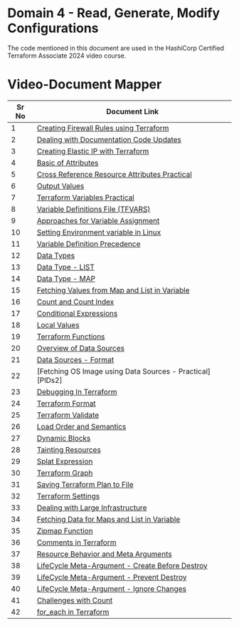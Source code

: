 # Domain 4 - Read, Generate, Modify Configurations

The code mentioned in this document are used in the HashiCorp Certified Terraform Associate 2024 video course.


# Video-Document Mapper

| Sr No | Document Link |
| ------ | ------ |
| 1 | [Creating Firewall Rules using Terraform][PlDa] |
| 2 | [Dealing with Documentation Code Updates][PlDb] |
| 3 | [Creating Elastic IP with Terraform][PlDc] |
| 4 | [Basic of Attributes][PlDd] |
| 5 | [Cross Reference Resource Attributes Practical][PlDe] |
| 6 | [Output Values][PlDf] |
| 7 | [Terraform Variables Practical][PlDg] |
| 8 | [Variable Definitions File (TFVARS)][PlDh] |
| 9 | [Approaches for Variable Assignment][PlDi] |
| 10 | [Setting Environment variable in Linux][PlDj] |
| 11 | [Variable Definition Precedence][PlDk] |
| 12 | [Data Types][PlDl] |
| 13 | [Data Type - LIST][PlDm] |
| 14 | [Data Type - MAP][PlDn] |
| 15 | [Fetching Values from Map and List in Variable][PlDn2] |
| 16 | [Count and Count Index][PlDo] |
| 17 | [Conditional Expressions][PlDp] |
| 18 | [Local Values][PlDq] |
| 19 | [Terraform Functions][PlDr] |
| 20 | [Overview of Data Sources][PlDs] |
| 21 | [Data Sources - Format][PlDs1] |
| 22 | [Fetching OS Image using Data Sources - Practical][PlDs2] |
| 23 | [Debugging In Terraform][PlDt] |
| 24 | [Terraform Format][PlDu] |
| 25 | [Terraform Validate][PlDv] |
| 26 | [Load Order and Semantics][PlDw] |
| 27 | [Dynamic Blocks][PlDx] |
| 28 | [Tainting Resources][PlDy] |
| 29 | [Splat Expression][PlDz] |
| 30 | [Terraform Graph][PlEa] |
| 31 | [Saving Terraform Plan to File][PlEb] |
| 32 | [Terraform Settings][PlEc] |
| 33 | [Dealing with Large Infrastructure][PlEe] |
| 34 | [Fetching Data for Maps and List in Variable][PlEf] |
| 35 | [Zipmap Function][PlEg] |
| 36 | [Comments in Terraform][PlEh] |
| 37 | [Resource Behavior and Meta Arguments][PlEi] |
| 38 | [LifeCycle Meta-Argument - Create Before Destroy][PlEj] |
| 39 | [LifeCycle Meta-Argument - Prevent Destroy][PlEk] |
| 40 | [LifeCycle Meta-Argument - Ignore Changes][PlEl] |
| 41 | [Challenges with Count][PlEm] |
| 42 | [for_each in Terraform][PlEn] |

[PlDa]: <./firewall.md>
[PlDb]: <./doc-code-changes.md>
[PlDc]: <./eip.md>
[PlDd]: <./attributes.md>
[PlDe]: <./cross-reference-attributes.md>
[PlDf]: <./output-values.md>
[PlDg]: <./terraform-variables.md>
[PlDh]: <./tfvars.md>
[PlDi]: <./variable-assignment.md>
[PlDj]: <./env-variable-assignment.md>
[PlDk]: <./variable-precedence.md>
[PlDl]: <./data-types.md>
[PlDm]: <./list-data-type.md>
[PlDn]: <./map-data-type.md>
[PlDn2]: <./fetch-values-variables.tf>
[PlDo]: <./counte-parameter.md>
[PlDp]: <./conditional.md>
[PlDq]: <./local-values.md>
[PlDr]: <./functions.md>
[PlDs]: <./data-sources.md>
[PlDs1]: <./data-source-format.md>
[PlDt]: <./debugging.md>
[PlDu]: <./terraform-format.md>
[PlDv]: <./terraform-validate.md>
[PlDw]: <./dynamic-block.md>
[PlDx]: <./load-order.md>
[PlDy]: <./taint.md>
[PlDz]: <./splat-expression.md>
[PlEa]: <./graph.md>
[PlEb]: <./plan-to-file.md>
[PlEc]: <./settings.md>
[PlEe]: <./large-infra.md>
[PlEf]: <./fetch-values-variables.tf>
[PlEg]: <./zipmap.tf>
[PlEh]: <./tf-comments.tf>
[PlEi]: <./meta-argument.md>
[PlEj]: <./create-before-destroy.md>
[PlEk]: <./prevent-destroy.md>
[PlEl]: <./ignore-changes.md>
[PlEm]: <./challenge-count.md>
[PlEn]: <./for_each.md>
